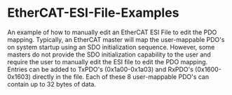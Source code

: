 # EtherCAT-ESI-File-Examples
An example of how to manually edit an EtherCAT ESI File to edit the PDO mapping.
Typically, an EtherCAT master will map the user-mappable PDO's on system startup using an SDO initialization sequence.
However, some masters do not provide the SDO initialization capability to the user and require the user to manually edit the ESI file to edit the PDO mapping.
Entries can be added to TxPDO's (0x1a00-0x1a03) and RxPDO's (0x1600-0x1603) directly in the file.
Each of these 8 user-mappable PDO's can contain up to 32 bytes of data.
